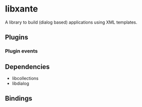 # libxante

A library to build (dialog based) applications using XML templates.

## Plugins

### Plugin events

## Dependencies

* libcollections
* libdialog

## Bindings

